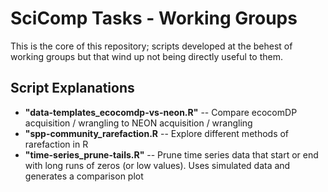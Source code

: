 # SciComp Tasks - Working Groups

This is the core of this repository; scripts developed at the behest of working groups but that wind up not being directly useful to them.

## Script Explanations

- **"data-templates_ecocomdp-vs-neon.R"** -- Compare ecocomDP acquisition / wrangling to NEON acquisition / wrangling
- **"spp-community_rarefaction.R** -- Explore different methods of rarefaction in R
- **"time-series_prune-tails.R"** -- Prune time series data that start or end with long runs of zeros (or low values). Uses simulated data and generates a comparison plot
